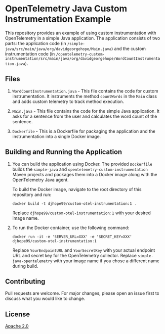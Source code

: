 # OpenTelemetry Java Custom Instrumentation Example

This repository provides an example of using custom instrumentation with OpenTelemetry in a simple Java application. The application consists of two parts: the application code (in `/simple-java/src/main/java/org/davidgeorgehope/Main.java`) and the custom instrumentation code (in `/opentelemetry-custom-instrumentation/src/main/java/org/davidgeorgehope/WordCountInstrumentation.java`).

## Files

1. `WordCountInstrumentation.java` - This file contains the code for custom instrumentation. It instruments the method `countWords` in the `Main` class and adds custom telemetry to track method execution.

2. `Main.java` - This file contains the code for the simple Java application. It asks for a sentence from the user and calculates the word count of the sentence.

3. `Dockerfile` - This is a Dockerfile for packaging the application and the instrumentation into a single Docker image.

## Building and Running the Application

1. You can build the application using Docker. The provided `Dockerfile` builds the `simple-java` and `opentelemetry-custom-instrumentation` Maven projects and packages them into a Docker image along with the OpenTelemetry Java agent.

    To build the Docker image, navigate to the root directory of this repository and run:

    ```
    docker build -t djhope99/custom-otel-instrumentation:1 .
    ```

    Replace `djhope99/custom-otel-instrumentation:1` with your desired image name.

2. To run the Docker container, use the following command:

    ```
    docker run -it -e 'SERVER_URL=XXX' -e 'SECRET_KEY=XXX' djhope99/custom-otel-instrumentation:1
    ```

    Replace `YourEndpointURL` and `YourSecretKey` with your actual endpoint URL and secret key for the OpenTelemetry collector. Replace `simple-java-opentelemetry` with your image name if you chose a different name during build.

## Contributing

Pull requests are welcome. For major changes, please open an issue first to discuss what you would like to change.

## License

[Apache 2.0](https://choosealicense.com/licenses/apache-2.0/)

